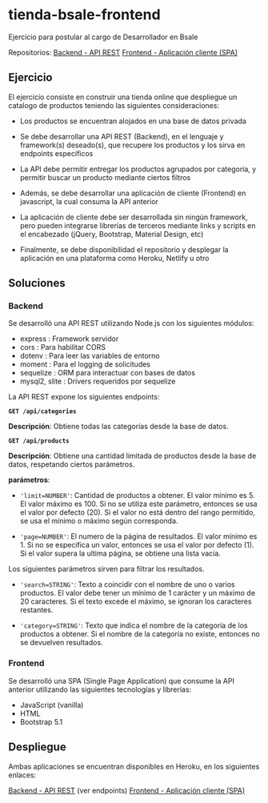 # tienda-bsale-frontend
Ejercicio para postular al cargo de Desarrollador en Bsale

Repositorios:
[Backend - API REST](https://github.com/chris-f23/tienda-bsale-backend)
[Frontend - Aplicación cliente (SPA)](https://github.com/chris-f23/tienda-bsale-frontend)

## Ejercicio
El ejercicio consiste en construir una tienda online que despliegue un catalogo de productos teniendo las siguientes consideraciones:
- Los productos se encuentran alojados en una base de datos privada

- Se debe desarrollar una API REST (Backend), en el lenguaje y framework(s) deseado(s), que recupere los productos y los sirva en endpoints específicos
- La API debe permitir entregar los productos agrupados por categoría, y permitir buscar un producto mediante ciertos filtros

- Además, se debe desarrollar una aplicación de cliente (Frontend) en javascript, la cual consuma la API anterior
- La aplicación de cliente debe ser desarrollada sin ningún framework, pero pueden integrarse librerías de terceros mediante links y scripts en el encabezado (jQuery, Bootstrap, Material Design, etc)

- Finalmente, se debe disponibilidad el repositorio y desplegar la aplicación en una plataforma como Heroku, Netlify u otro

## Soluciones
### Backend
Se desarrolló una API REST utilizando Node.js con los siguientes módulos:

- express : Framework servidor
- cors : Para habilitar CORS
- dotenv : Para leer las variables de entorno
- moment : Para el logging de solicitudes
- sequelize : ORM para interactuar con bases de datos
- mysql2, slite : Drivers requeridos por sequelize

La API REST expone los siguientes endpoints:

**```GET /api/categories```**

**Descripción**: Obtiene todas las categorías desde la base de datos.

**```GET /api/products```**

**Descripción**: Obtiene una cantidad limitada de productos desde la base de datos, respetando ciertos parámetros.

**parámetros**:
  * `'limit=NUMBER'`: Cantidad de productos a obtener. El valor mínimo es 5.
  El valor máximo es 100. Si no se utiliza este parámetro, entonces se usa el valor por defecto (20).
  Si el valor no está dentro del rango permitido, se usa el mínimo o máximo según corresponda.

  * `'page=NUMBER'`: El numero de la página de resultados.
  El valor mínimo es 1. Si no se especifica un valor, entonces se usa el valor por defecto (1). Si el valor supera la ultima página, se obtiene una lista vacía.
  
Los siguientes parámetros sirven para filtrar los resultados.
  * `'search=STRING'`: Texto a coincidir con el nombre de uno o varios productos.
  El valor debe tener un mínimo de 1 carácter y un máximo de 20 caracteres. Si el texto excede el máximo, se ignoran los caracteres restantes.

  * `'category=STRING'`: Texto que indica el nombre de la categoría de los productos a obtener. Si el nombre de la categoría no existe, entonces no se devuelven resultados.

### Frontend
Se desarrolló una SPA (Single Page Application) que consume la API anterior utilizando las siguientes tecnologías y librerías:

- JavaScript (vanilla)
- HTML
- Bootstrap 5.1

## Despliegue
Ambas aplicaciones se encuentran disponibles en Heroku, en los siguientes enlaces:

[Backend - API REST](https://chris-f23-bsale-backend.herokuapp.com/api/) (ver endpoints)
[Frontend - Aplicación cliente (SPA)](https://chris-f23-bsale-frontend.herokuapp.com/)